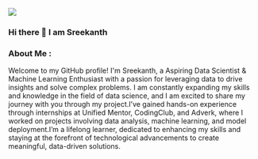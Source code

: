 ![](https://github.com/Sreekanth-1612/SUKHMAN-SINGH-1612/blob/main/github-header-image.png)
### Hi there 👋 I am Sreekanth
### About Me : 

Welcome to my GitHub profile! I'm Sreekanth, a Aspiring Data Scientist & Machine Learning Enthusiast with a passion for leveraging data to drive insights and solve complex problems. I am constantly expanding my skills and knowledge in the field of data science, and I am excited to share my journey with you through my project.I’ve gained hands-on experience through internships at Unified Mentor, CodingClub, and Adverk, where I worked on projects involving data analysis, machine learning, and model deployment.I’m a lifelong learner, dedicated to enhancing my skills and staying at the forefront of technological advancements to create meaningful, data-driven solutions.
